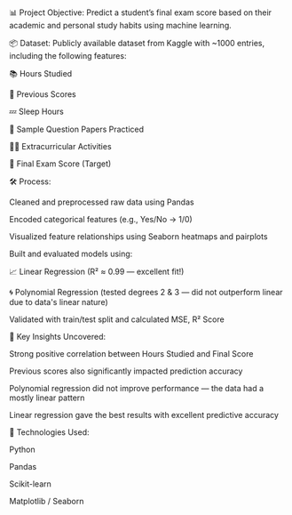 📊 Project Objective:
Predict a student’s final exam score based on their academic and personal study habits using machine learning.

📦 Dataset:
Publicly available dataset from Kaggle with ~1000 entries, including the following features:

📚 Hours Studied

🧠 Previous Scores

💤 Sleep Hours

📄 Sample Question Papers Practiced

🏃‍♂️ Extracurricular Activities

🎯 Final Exam Score (Target)

🛠 Process:

Cleaned and preprocessed raw data using Pandas

Encoded categorical features (e.g., Yes/No → 1/0)

Visualized feature relationships using Seaborn heatmaps and pairplots

Built and evaluated models using:

📈 Linear Regression (R² ≈ 0.99 — excellent fit!)

🌀 Polynomial Regression (tested degrees 2 & 3 — did not outperform linear due to data's linear nature)

Validated with train/test split and calculated MSE, R² Score

📌 Key Insights Uncovered:

Strong positive correlation between Hours Studied and Final Score

Previous scores also significantly impacted prediction accuracy

Polynomial regression did not improve performance — the data had a mostly linear pattern

Linear regression gave the best results with excellent predictive accuracy

🧠 Technologies Used:

Python

Pandas

Scikit-learn

Matplotlib / Seaborn
